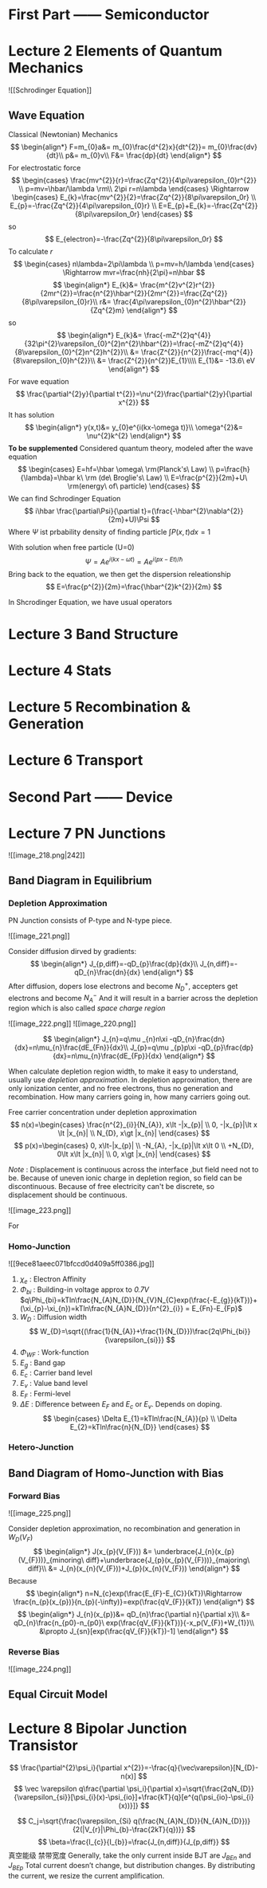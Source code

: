 # First Part —— Semiconductor
# Lecture 2 Elements of Quantum Mechanics
![[Schrodinger Equation]]
## Wave Equation
Classical (Newtonian) Mechanics
$$
\begin{align*}
F=m_{0}a&= m_{0}\frac{d^{2}x}{dt^{2}}= m_{0}\frac{dv}{dt}\\
p&= m_{0}v\\
F&= \frac{dp}{dt}
\end{align*}
$$
For electrostatic force
$$
\begin{cases}
\frac{mv^{2}}{r}=\frac{Zq^{2}}{4\pi\varepsilon_{0}r^{2}} \\
p=mv=\hbar/\lambda \rm\\
2\pi r=n\lambda
\end{cases}
\Rightarrow
\begin{cases}
E_{k}=\frac{mv^{2}}{2}=\frac{Zq^{2}}{8\pi\varepsilon_0r} \\
E_{p}=-\frac{Zq^{2}}{4\pi\varepsilon_{0}r} \\
E=E_{p}+E_{k}=-\frac{Zq^{2}}{8\pi\varepsilon_0r}
\end{cases}
$$
so
$$
E_{electron}=-\frac{Zq^{2}}{8\pi\varepsilon_0r}
$$
To calculate $r$
$$
\begin{cases}
n\lambda=2\pi\lambda \\
p=mv=h/\lambda
\end{cases}
\Rightarrow
mvr=\frac{nh}{2\pi}=n\hbar
$$
$$
\begin{align*}
E_{k}&= \frac{m^{2}v^{2}r^{2}}{2mr^{2}}=\frac{n^{2}\hbar^{2}}{2mr^{2}}=\frac{Zq^{2}}{8\pi\varepsilon_{0}r}\\
r&= \frac{4\pi\varepsilon_{0}n^{2}\hbar^{2}}{Zq^{2}m}
\end{align*}
$$
so
$$
\begin{align*}
E_{k}&= \frac{-mZ^{2}q^{4}}{32\pi^{2}\varepsilon_{0}^{2}n^{2}\hbar^{2}}=\frac{-mZ^{2}q^{4}}{8\varepsilon_{0}^{2}n^{2}h^{2}}\\
&= \frac{Z^{2}}{n^{2}}\frac{-mq^{4}}{8\varepsilon_{0}h^{2}}\\
&= \frac{Z^{2}}{n^{2}}E_{1}\\\\
E_{1}&= -13.6\ eV
\end{align*}
$$
For wave equation
$$
\frac{\partial^{2}y}{\partial t^{2}}=\nu^{2}\frac{\partial^{2}y}{\partial x^{2}}
$$
It has solution
$$
\begin{align*}
y(x,t)&= y_{0}e^{i(kx-\omega t)}\\
\omega^{2}&= \nu^{2}k^{2}
\end{align*}
$$
**To be supplemented**
Considered quantum theory, modeled after the wave equation
$$
\begin{cases}
E=hf=\hbar \omega\ \rm(Planck's\ Law) \\
p=\frac{h}{\lambda}=\hbar k\ \rm (de\ Broglie's\ Law) \\
E=\frac{p^{2}}{2m}+U\ \rm(energy\ of\ particle)
\end{cases}
$$
We can find Schrodinger Equation
$$
i\hbar  \frac{\partial\Psi}{\partial t}=(\frac{-\hbar^{2}\nabla^{2}}{2m}+U)\Psi
$$
Where $\Psi$ ist prbability density of finding particle $\int P(x,t)dx=1$

With solution when free particle (U=0)
$$
\Psi=Ae^{i(kx-\omega t)} =Ae^{i(px-Et)/\hbar}
$$
Bring back to the equation, we then get the dispersion releationship
$$
E=\frac{p^{2}}{2m}=\frac{\hbar^{2}k^{2}}{2m} 
$$

In Shcrodinger Equation, we have usual operators

# Lecture 3 Band Structure





























# Lecture 4 Stats

# Lecture 5 Recombination & Generation

# Lecture 6 Transport

# Second Part —— Device
# Lecture 7 PN Junctions

![[image_218.png|242]]

## Band Diagram in Equilibrium
### Depletion Approximation
PN Junction consists of P-type and N-type piece.

![[image_221.png]]

Consider diffusion dirved by gradients:
$$
\begin{align*}
J_{p,diff}=-qD_{p}\frac{dp}{dx}\\
J_{n,diff}=-qD_{n}\frac{dn}{dx}
\end{align*}
$$
After diffusion, dopers lose electrons and become $N_{D}^{+}$, accepters get electrons and become $N_{A}^{-}$
And it will result in a barrier across the depletion region which is also called _space charge region_

![[image_222.png]]
![[image_220.png]]

$$
\begin{align*}
J_{n}=q\mu _{n}n\xi -qD_{n}\frac{dn}{dx}=n\mu_{n}\frac{dE_{Fn}}{dx}\\
J_{p}=q\mu _{p}p\xi -qD_{p}\frac{dp}{dx}=n\mu_{n}\frac{dE_{Fp}}{dx}
\end{align*}
$$

When calculate depletion region width, to make it easy to understand, usually use _depletion approximation_.
In depletion approximation, there are only ionization center, and no free electrons, thus no generation and recombination.
How many carriers going in, how many carriers going out.

Free carrier concentration under depletion approximation
$$
n(x)=\begin{cases}
\frac{n^{2}_{i}}{N_{A}}, x\lt -|x_{p}| \\
0, -|x_{p}|\lt x \lt |x_{n}| \\
N_{D}, x\gt |x_{n}|
\end{cases}
$$
$$
p(x)=\begin{cases}
0, x\lt-|x_{p}| \\
-N_{A}, -|x_{p}|\lt x\lt 0 \\
+N_{D}, 0\lt x\lt |x_{n}| \\
0, x\gt |x_{n}|
\end{cases}
$$

_Note_ : Displacement is continuous across the interface ,but field need not to be. 
Because of uneven ionic charge in depletion region, so field can be discontinuous.
Because of free electricity can't be discrete, so displacement should be continuous.

![[image_223.png]]

For 

### Homo-Junction
![[9ece81aeec071bfccd0d409a5ff0386.jpg]]

1. $\chi_{e}$ : Electron Affinity
2. $\Phi_{bi}$ : Building-in voltage approx to _0.7V_
		$q\Phi_{bi}=kTln\frac{N_{A}N_{D}}{N_{V}N_{C}exp(\frac{-E_{g}}{kT})}+(\xi_{p}-\xi_{n})=kTln\frac{N_{A}N_{D}}{n^{2}_{i}} = E_{Fn}-E_{Fp}$
3. $W_{D}$ : Diffusion width
$$
	W_{D}=\sqrt{(\frac{1}{N_{A}}+\frac{1}{N_{D}})\frac{2q\Phi_{bi}}{\varepsilon_{si}}}  
$$
4. $\Phi_{WF}$ : Work-function
5. $E_{g}$ : Band gap
6. $E_{c}$ : Carrier band level
7. $E_{v}$ : Value band level
8. $E_{F}$ : Fermi-level
9. $\Delta E$ : Difference between $E_{F}$ and $E_{c}$ or $E_{v}$. Depends on doping.
$$
\begin{cases}
\Delta E_{1}=kTln\frac{N_{A}}{p} \\
\Delta E_{2}=kTln\frac{n}{N_{D}}
\end{cases}
$$


### Hetero-Junction

## Band Diagram of Homo-Junction with Bias
### Forward Bias
![[image_225.png]]

Consider depletion approximation, no recombination and generation in $W_{D}(V_{F})$
$$
\begin{align*}
J(x_{p}(V_{F})) &= \underbrace{J_{n}(x_{p}(V_{F}))}_{minoring\ diff}+\underbrace{J_{p}(x_{p}(V_{F}))}_{majoring\ diff}\\
&= J_{n}(x_{n}(V_{F}))+J_{p}(x_{n}(V_{F}))
\end{align*}
$$
Because
$$
\begin{align*}
n=N_{c}exp(\frac{E_{F}-E_{C}}{kT})\Rightarrow \frac{n_{p}(x_{p})}{n_{p}(-\infty)}=exp(\frac{qV_{F}}{kT}) 
\end{align*}
$$
$$
\begin{align*}
J_{n}(x_{p})&= qD_{n}\frac{\partial n}{\partial x}\\
&= qD_{n}\frac{n_{p0}-n_{p0}\ exp(\frac{qV_{F}}{kT})}{-x_p(V_{F})+W_{1}}\\
&\propto J_{sn}[exp(\frac{qV_{F}}{kT})-1]
\end{align*}
$$
### Reverse Bias
![[image_224.png]]
## Equal Circuit Model


# Lecture 8 Bipolar Junction Transistor









$$
\frac{\partial^{2}\psi_i}{\partial x^{2}}=-\frac{q}{\vec\varepsilon}[N_{D}-n(x)]
$$
$$
\vec \varepsilon q\frac{\partial \psi_i}{\partial x}=\sqrt{\frac{2qN_{D}}{\varepsilon_{si}}[\psi_{i}(x)-\psi_{io}]+\frac{kT}{q}[e^{q(\psi_{io}-\psi_{i}(x))}]}
$$

$$
C_j=\sqrt{\frac{\varepsilon_{Si} q(\frac{N_{A}N_{D}}{N_{A}N_{D}})}{2(|V_{r}|\Phi_{b}-\frac{2kT}{q})}}
$$
$$
\beta=\frac{I_{c}}{I_{b}}=\frac{J_{n,diff}}{J_{p,diff}}
$$
真空能级 禁带宽度
Generally, take the only current inside BJT are $J_{BEn}$ and $J_{BEp}$
Total current doesn’t change,  but distribution changes.
	By distributing the current, we resize the current amplification.

